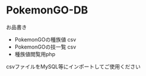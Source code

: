 # PokemonGO-DB
お品書き
- PokemonGOの種族値 csv 
- PokemonGOの技一覧 csv 
- 種族値閲覧用php

csvファイルをMySQL等にインポートしてご使用ください
